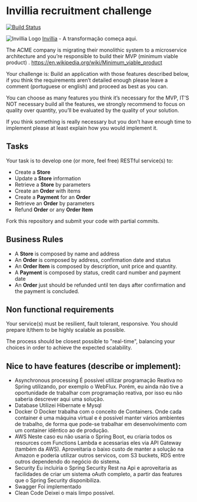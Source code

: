 # Invillia recruitment challenge

[![Build Status](https://travis-ci.org/shelsonjava/invillia.svg?branch=master)](https://travis-ci.org/shelsonjava/invillia)

![Invillia Logo](https://invillia.com/public/assets/img/logo-invillia.svg)
[Invillia](https://https://www.invillia.com/) - A transformação começa aqui.

The ACME company is migrating their monolithic system to a microservice architecture and you’re responsible to build their MVP (minimum viable product)  .
https://en.wikipedia.org/wiki/Minimum_viable_product

Your challenge is:
Build an application with those features described below, if you think the requirements aren’t detailed enough please leave a comment (portuguese or english) and proceed as best as you can.

You can choose as many features you think it’s necessary for the MVP,  IT’S NOT necessary build all the features, we strongly recommend to focus on quality over quantity, you’ll be evaluated by the quality of your solution.

If you think something is really necessary but you don’t have enough time to implement please at least explain how you would implement it.

## Tasks

Your task is to develop one (or more, feel free) RESTful service(s) to:
* Create a **Store**
* Update a **Store** information
* Retrieve a **Store** by parameters
* Create an **Order** with items
* Create a **Payment** for an **Order**
* Retrieve an **Order** by parameters
* Refund **Order** or any **Order Item**

Fork this repository and submit your code with partial commits.

## Business Rules

* A **Store** is composed by name and address
* An **Order** is composed by address, confirmation date and status
* An **Order Item** is composed by description, unit price and quantity.
* A **Payment** is composed by status, credit card number and payment date
* An **Order** just should be refunded until ten days after confirmation and the payment is concluded.

## Non functional requirements

Your service(s) must be resilient, fault tolerant, responsive. You should prepare it/them to be highly scalable as possible.

The process should be closest possible to "real-time", balancing your choices in order to achieve the expected
scalability.

## Nice to have features (describe or implement):
* Asynchronous processing
É possível utilizar programação Reativa no Spring utilizando, por exemplo o WebFlux. Porém, eu ainda não tive a oportunidade de trabalhar com programação reativa, por isso eu não saberia descrever aqui uma solução.
* Database
Utilizei Hibernate e Mysql
* Docker
O Docker trabalha com o conceito de Containers. Onde cada container é uma máquina virtual e é possível manter vários ambientes de trabalho, de forma que pode-se trabalhar em desenvolvimento com um container idêntico ao de produção.
* AWS
Neste caso eu não usaria o Spring Boot, eu criaria todos os resources com Functions Lambda e acessarias eles via API Gateway (também da AWS). Aproveitaria o baixo custo de manter a solução na Amazon e poderia utilizar outros servicos, com S3 buckets,
RDS entre outros dependendo do negócio do sistema.
* Security
Eu incluiria o Spring Security Rest na Api e aproveitaria as facilidades de criar um sistema oAuth completo, a partir das features que o Spring Security disponibiliza. 
* Swagger
Foi implementado
* Clean Code
Deixei o mais limpo possível.
